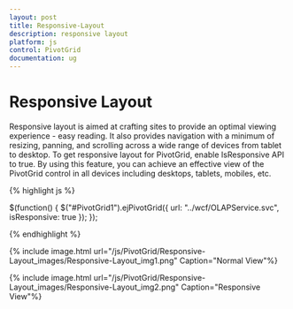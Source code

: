 ```yaml
---
layout: post
title: Responsive-Layout
description: responsive layout
platform: js
control: PivotGrid
documentation: ug
---
```


# Responsive Layout

Responsive layout is aimed at crafting sites to provide an optimal viewing experience - easy reading. It also provides navigation with a minimum of resizing, panning, and scrolling across a wide range of devices from tablet to desktop. To get responsive layout for PivotGrid, enable IsResponsive API to true. By using this feature, you can achieve an effective view of the PivotGrid control in all devices including desktops, tablets, mobiles, etc. 

{% highlight js %}

$(function() {
    $("#PivotGrid1").ejPivotGrid({
        url: "../wcf/OLAPService.svc",
        isResponsive: true 
    });
});

{% endhighlight %}

{% include image.html url="/js/PivotGrid/Responsive-Layout_images/Responsive-Layout_img1.png" Caption="Normal View"%}

{% include image.html url="/js/PivotGrid/Responsive-Layout_images/Responsive-Layout_img2.png" Caption="Responsive View"%}

